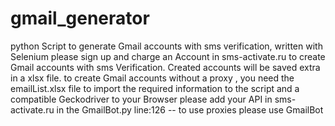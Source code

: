 # gmail_generator
python Script to generate Gmail accounts with sms verification, written with Selenium
please sign up and charge an Account in sms-activate.ru to create Gmail accounts with sms Verification. 
Created accounts will be saved extra in a xlsx file.
to create Gmail accounts without a proxy , you need the emailList.xlsx file to import the required information to the script  and a compatible Geckodriver to your Browser
please add your API in sms-activate.ru in the GmailBot.py line:126
-- to use proxies please use GmailBot
